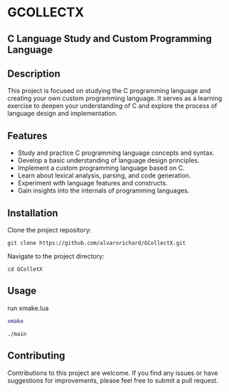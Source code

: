 # GCOLLECTX

## C Language Study and Custom Programming Language

## Description

This project is focused on studying the C programming language and creating your own custom programming language. It serves as a learning exercise to deepen your understanding of C and explore the process of language design and implementation.

## Features

* Study and practice C programming language concepts and syntax.
* Develop a basic understanding of language design principles.
* Implement a custom programming language based on C.
* Learn about lexical analysis, parsing, and code generation.
* Experiment with language features and constructs.
* Gain insights into the internals of programming languages.

## Installation

Clone the project repository:

```shell
git clone https://github.com/alvarorichard/GCollectX.git
```


Navigate to the project directory:

```shell
cd GColletX
```

## Usage
 run xmake.lua

 ```lua
 xmake
 ```
```shell
./main
```

## Contributing

Contributions to this project are welcome. If you find any issues or have suggestions for improvements, please feel free to submit a pull request.